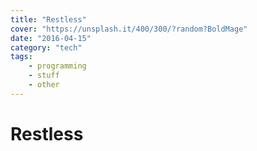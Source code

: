 ```yaml
---
title: "Restless"
cover: "https://unsplash.it/400/300/?random?BoldMage"
date: "2016-04-15"
category: "tech"
tags:
    - programming
    - stuff
    - other
---
```


# Restless